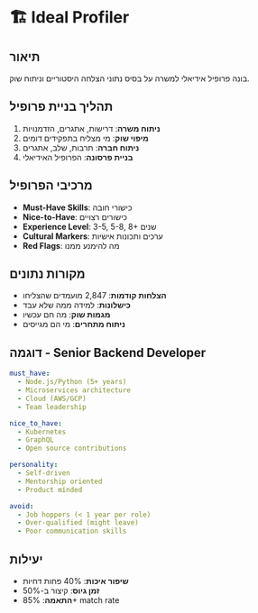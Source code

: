 # 🏗️ Ideal Profiler

## תיאור
בונה פרופיל אידיאלי למשרה על בסיס נתוני הצלחה היסטוריים וניתוח שוק.

## תהליך בניית פרופיל
1. **ניתוח משרה**: דרישות, אתגרים, הזדמנויות
2. **מיפוי שוק**: מי מצליח בתפקידים דומים
3. **ניתוח חברה**: תרבות, שלב, אתגרים
4. **בניית פרסונה**: הפרופיל האידיאלי

## מרכיבי הפרופיל
- **Must-Have Skills**: כישורי חובה
- **Nice-to-Have**: כישורים רצויים
- **Experience Level**: 3-5, 5-8, 8+ שנים
- **Cultural Markers**: ערכים ותכונות אישיות
- **Red Flags**: מה להימנע ממנו

## מקורות נתונים
- **הצלחות קודמות**: 2,847 מועמדים שהצליחו
- **כישלונות**: למידה ממה שלא עבד
- **מגמות שוק**: מה חם עכשיו
- **ניתוח מתחרים**: מי הם מגייסים

## דוגמה - Senior Backend Developer
```yaml
must_have:
  - Node.js/Python (5+ years)
  - Microservices architecture
  - Cloud (AWS/GCP)
  - Team leadership

nice_to_have:
  - Kubernetes
  - GraphQL
  - Open source contributions

personality:
  - Self-driven
  - Mentorship oriented
  - Product minded

avoid:
  - Job hoppers (< 1 year per role)
  - Over-qualified (might leave)
  - Poor communication skills
```

## יעילות
- **שיפור איכות**: 40% פחות דחיות
- **זמן גיוס**: קיצור ב-50%
- **התאמה**: 85%+ match rate 